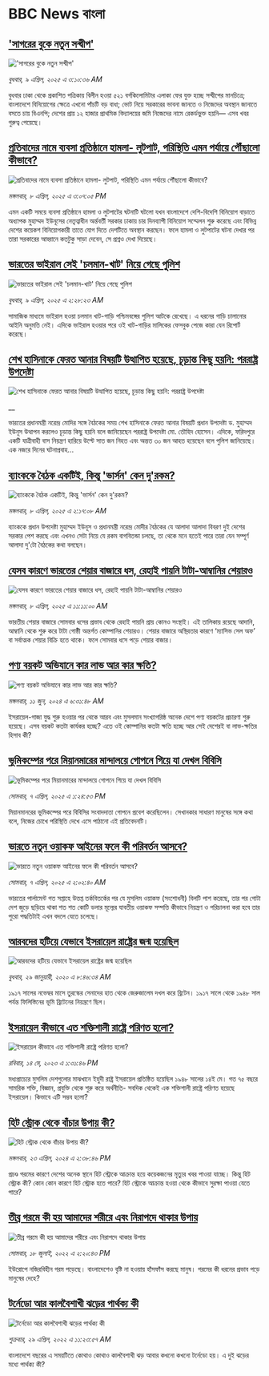 # BBC News বাংলা## ['সাগরের বুকে নতুন সন্দ্বীপ'](https://www.bbc.com/bengali/articles/c9344yg2rgwo?at_campaign=githubrss)!['সাগরের বুকে নতুন সন্দ্বীপ'](https://ichef.bbci.co.uk/ace/standard/240/cpsprodpb/5856/live/aaf585a0-14ec-11f0-a36e-d3e891ad7639.jpg)_বুধবার, ৯ এপ্রিল, ২০২৫ এ ৩:১০:৩৬ AM_বুধবার ঢাকা থেকে প্রকাশিত পত্রিকায় বিলীন হওয়া ৫২১ বর্গকিলোমিটার এলাকা ফের যুক্ত হচ্ছে সন্দ্বীপের মানচিত্রে; বাংলাদেশে বিনিয়োগের ক্ষেত্রে এখনো পাঁচটি বড় বাধা; ভোট নিয়ে সরকারের ভাবনা জানতে ও নিজেদের অবস্থান জানাতে বসতে চায় বিএনপি; দেশের প্রায় ১২ হাজার প্রাথমিক বিদ্যালয়ের জমি নিজেদের নামে রেকর্ডভুক্ত হয়নি— এসব খবর গুরুত্ব পেয়েছে।## [প্রতিবাদের নামে ব্যবসা প্রতিষ্ঠানে হামলা- লুটপাট, পরিস্থিতি এমন পর্যায়ে পৌঁছালো কীভাবে?](https://www.bbc.com/bengali/articles/cqj4d1zlz9qo?at_campaign=githubrss)![প্রতিবাদের নামে ব্যবসা প্রতিষ্ঠানে হামলা- লুটপাট, পরিস্থিতি এমন পর্যায়ে পৌঁছালো কীভাবে?](https://ichef.bbci.co.uk/ace/standard/240/cpsprodpb/5d10/live/4b43a100-1483-11f0-a455-cf1d5f751d2f.jpg)_মঙ্গলবার, ৮ এপ্রিল, ২০২৫ এ ৩:০৭:০৫ PM_এমন একটি সময়ে ব্যবসা প্রতিষ্ঠানে হামলা ও লুটপাটের ঘটনাটি ঘটলো যখন বাংলাদেশে দেশি-বিদেশি বিনিয়োগ বাড়াতে অধ্যাপক মুহাম্মদ ইউনূসের নেতৃত্বাধীন অর্ন্তবর্তী সরকার ঢাকায় চার দিনব্যাপী বিনিয়োগ সম্মেলন শুরু করেছে এবং বিভিন্ন দেশের কয়েকশ বিনিয়োগকারী তাতে যোগ দিতে দেশটিতে অবস্থান করছেন। ফলে হামলা ও লুটপাটের ঘটনা দেখার পর তারা সরকারের আহ্বানে কতটুকু সাড়া দেবেন, সে প্রশ্নও দেখা দিয়েছে।## [ভারতের ভাইরাল সেই 'চলমান-খাট' নিয়ে গেছে পুলিশ ](https://www.bbc.com/bengali/articles/c1dr49vrvvko?at_campaign=githubrss)![ভারতের ভাইরাল সেই 'চলমান-খাট' নিয়ে গেছে পুলিশ ](https://ichef.bbci.co.uk/ace/standard/240/cpsprodpb/6777/live/764a7850-1470-11f0-b1b3-7358f8d35a35.jpg)_বুধবার, ৯ এপ্রিল, ২০২৫ এ ২:২৮:২৩ AM_সামাজিক মাধ্যমে ভাইরাল হওয়া চলমান খাট-গাড়ি পশ্চিমবঙ্গের পুলিশ আটকে রেখেছে। এ ধরনের গাড়ি চালানোর আইনি অনুমতি নেই। এদিকে ভাইরাল হওয়ার পরে ওই খাট-গাড়ির মালিকের ফেসবুক পেজে কারা যেন রিপোর্ট করেছে।## [শেখ হাসিনাকে ফেরত আনার বিষয়টি উত্থাপিত হয়েছে, চূড়ান্ত কিছু হয়নি: পররাষ্ট্র উপদেষ্টা](https://www.bbc.co.uk/bengali/live/cp91yk0073gt?at_campaign=githubrss)![শেখ হাসিনাকে ফেরত আনার বিষয়টি উত্থাপিত হয়েছে, চূড়ান্ত কিছু হয়নি: পররাষ্ট্র উপদেষ্টা](https://ichef.bbci.co.uk/ace/standard/240/cpsprodpb/fcf5/live/5162a2f0-1485-11f0-b1b3-7358f8d35a35.jpg)__ভারতের প্রধানমন্ত্রী নরেন্দ্র মোদির সঙ্গে বৈঠকের সময় শেখ হাসিনাকে ফেরত আনার বিষয়টি প্রধান উপদেষ্টা ড. মুহাম্মদ ইউনূস উত্থাপন করলেও চূড়ান্ত কিছু হয়নি বলে জানিয়েছেন পররাষ্ট্র উপদেষ্টা মো. তৌহিদ হোসেন। এদিকে, ফরিদপুরে একটি যাত্রীবাহী বাস নিয়ন্ত্রণ হারিয়ে উল্টে সাত জন নিহত এবং অন্তত ৩০ জন আহত হয়েছেন বলে পুলিশ জানিয়েছে। এক নজরে দিনের ঘটনাপ্রবাহ...## [ব্যাংককে বৈঠক একটিই, কিন্তু 'ভার্সন' কেন দু'রকম?](https://www.bbc.com/bengali/articles/c8dg4qd6dgvo?at_campaign=githubrss)![ব্যাংককে বৈঠক একটিই, কিন্তু 'ভার্সন' কেন দু'রকম?](https://ichef.bbci.co.uk/ace/standard/240/cpsprodpb/d888/live/92baead0-13bf-11f0-ba12-8d27eb561761.jpg)_মঙ্গলবার, ৮ এপ্রিল, ২০২৫ এ ২:১৭:০৮ AM_ব্যাংককে প্রধান উপদেষ্টা মুহাম্মদ ইউনূস ও প্রধানমন্ত্রী নরেন্দ্র মোদীর বৈঠকের যে আলাদা আলাদা বিবরণ দুই দেশের সরকার পেশ করছে এবং এখনও সেটা নিয়ে যে রকম বাগবিতন্ডা চলছে, তা থেকে মনে হতেই পারে তারা যেন সম্পূর্ণ আলাদা দু'টো বৈঠকের কথা বলছেন।## [যেসব কারণে ভারতের শেয়ার বাজারে ধস, রেহাই পায়নি টাটা-আম্বানির শেয়ারও](https://www.bbc.com/bengali/articles/c5y64k593eno?at_campaign=githubrss)![যেসব কারণে ভারতের শেয়ার বাজারে ধস, রেহাই পায়নি টাটা-আম্বানির শেয়ারও](https://ichef.bbci.co.uk/ace/standard/240/cpsprodpb/560e/live/5f94a810-145c-11f0-b234-07dc7691c360.jpg)_মঙ্গলবার, ৮ এপ্রিল, ২০২৫ এ ১১:১১:০০ AM_ভারতীয় শেয়ার বাজারে সোমবার ধসের প্রভাব থেকে রেহাই পায়নি প্রায় কোনও সংস্থাই। এই তালিকায় রয়েছে আদানি, আম্বানি থেকে শুরু করে টাটা গোষ্ঠী অন্তর্গত কোম্পানির শেয়ারও। শেয়ার বাজারে অস্থিরতার কারণে ‘ম্যাসিভ সেল অফ’ বা সর্বাত্মক শেয়ার বিক্রি হতে থাকে। ফলে সোমবার ধসে পড়ে শেয়ার বাজার।## [পণ্য বয়কট অভিযানে কার লাভ আর কার ক্ষতি?](https://www.bbc.com/bengali/articles/cn4pe89glpvo?at_campaign=githubrss)![পণ্য বয়কট অভিযানে কার লাভ আর কার ক্ষতি?](https://ichef.bbci.co.uk/ace/standard/240/cpsprodpb/59e0/live/a820e390-89f3-11ee-a57a-93d4252cecbc.jpg)_মঙ্গলবার, ১১ জুন, ২০২৪ এ ৬:৩১:৪৮ AM_ইসরায়েল-গাজা যুদ্ধ শুরু হওয়ার পর থেকে আরব এবং মুসলমান সংখ্যাগরিষ্ঠ অনেক দেশে পণ্য বয়কটের প্রচারণা শুরু হয়েছে। এসব বয়কট কতটা কার্যকর হচ্ছে? এতে ওই কোম্পানির কতটা ক্ষতি হচ্ছে আর সেই দেশেরই বা লাভ-ক্ষতির হিসাব কী?## [ভূমিকম্পের পরে মিয়ানমারের মান্দালয়ে গোপনে গিয়ে যা দেখল বিবিসি](https://www.bbc.com/bengali/articles/c89gyl1k4ydo?at_campaign=githubrss)![ভূমিকম্পের পরে মিয়ানমারের মান্দালয়ে গোপনে গিয়ে যা দেখল বিবিসি](https://ichef.bbci.co.uk/ace/standard/240/cpsprodpb/151f/live/d2bcdf50-139a-11f0-b234-07dc7691c360.jpg)_সোমবার, ৭ এপ্রিল, ২০২৫ এ ১:২৪:৫৩ PM_মিয়ানমানরের ভূমিকম্পের পরে বিবিসির সংবাদদাতা গোপনে প্রবেশ করেছিলেন। সেখানকার সাধারণ মানুষের সঙ্গে কথা বলে, নিজের চোখে পরিস্থিতি দেখে এসে পাঠানো এই প্রতিবেদনটি।## [ভারতে নতুন ওয়াকফ আইনের ফলে কী পরিবর্তন আসবে?](https://www.bbc.com/bengali/articles/czjn3gm1448o?at_campaign=githubrss)![ভারতে নতুন ওয়াকফ আইনের ফলে কী পরিবর্তন আসবে?](https://ichef.bbci.co.uk/ace/standard/240/cpsprodpb/42a7/live/10f75450-12f4-11f0-b234-07dc7691c360.jpg)_সোমবার, ৭ এপ্রিল, ২০২৫ এ ২:০২:৪০ AM_ভারতের পার্লামেন্ট গত সপ্তাহে উত্তপ্ত তর্কবিতর্কের পর যে মুসলিম ওয়াকফ (সংশোধনী) বিলটি পাশ করেছে, তার পর গোটা দেশ জুড়ে ছড়িয়ে থাকা শত শত কোটি ডলার মূল্যের যাবতীয় ওয়াকফ সম্পত্তি কীভাবে নিয়ন্ত্রণ ও পরিচালনা করা হবে তার পুরো পদ্ধতিটাই এখন বদলে যেতে চলেছে।## [আরবদের হটিয়ে যেভাবে ইসরায়েল রাষ্ট্রের জন্ম হয়েছিল](https://www.bbc.com/bengali/news-40351128?at_campaign=githubrss)![আরবদের হটিয়ে যেভাবে ইসরায়েল রাষ্ট্রের জন্ম হয়েছিল](https://ichef.bbci.co.uk/ace/standard/240/cpsprodpb/E823/production/_96572495_615c50f6-ef2a-4927-81d7-abe707054460.jpg)_বুধবার, ২৯ জানুয়ারী, ২০২০ এ ৮:৪৬:৩৪ AM_১৯১৭ সালের নভেম্বর মাসে তুরস্কের সেনাদের হাত থেকে জেরুজালেম দখল করে ব্রিটেন। ১৯১৭ সালে থেকে ১৯৪৮ সাল পর্যন্ত ফিলিস্তিনের ভূমি ব্রিটেনের নিয়ন্ত্রণে ছিল।## [ইসরায়েল কীভাবে এত শক্তিশালী রাষ্ট্রে পরিণত হলো? ](https://www.bbc.com/bengali/articles/cw01w1pp9ljo?at_campaign=githubrss)![ইসরায়েল কীভাবে এত শক্তিশালী রাষ্ট্রে পরিণত হলো? ](https://ichef.bbci.co.uk/ace/standard/240/cpsprodpb/f1a2/live/52ef9870-f18d-11ed-a76e-533966f5f143.jpg)_রবিবার, ১৪ মে, ২০২৩ এ ১:৩১:৪৬ PM_মধ্যপ্রাচ্যের মুসলিম দেশগুলোর মাঝখানে ইহুদী রাষ্ট্র ইসরায়েল প্রতিষ্ঠিত হয়েছিল ১৯৪৮ সালের ১৪ই মে। গত ৭৫ বছরে সামরিক শক্তি, বিজ্ঞান, প্রযুক্তি থেকে শুরু করে অর্থনীতি- সবদিক থেকেই এক শক্তিশালী রাষ্ট্রে পরিণত হয়েছে ইসরায়েল। কিভাবে এটি সম্ভব হলো?## [হিট স্ট্রোক থেকে বাঁচার উপায় কী?](https://www.bbc.com/bengali/articles/cw0vx9lrp91o?at_campaign=githubrss)![হিট স্ট্রোক থেকে বাঁচার উপায় কী?](https://ichef.bbci.co.uk/ace/standard/240/cpsprodpb/5258/live/10402100-017e-11ef-97f7-e98b193ef1b8.jpg)_মঙ্গলবার, ২৩ এপ্রিল, ২০২৪ এ ২:৩৮:৪৬ PM_প্রচণ্ড গরমের কারণে দেশের অনেক স্থানে হিট স্ট্রোকে আক্রান্ত হয়ে কয়েকজনের মৃত্যুর খবর পাওয়া যাচ্ছে। কিন্তু হিট স্ট্রোক কী? কোন কোন কারণে  হিট স্ট্রোক হতে পারে? হিট স্ট্রোকে আক্রান্ত হওয়া থেকে কীভাবে সুরক্ষা পাওয়া যেতে পারে?## [তীব্র গরমে কী হয় আমাদের শরীরে এবং নিরাপদে থাকার উপায়](https://www.bbc.com/bengali/news-62208331?at_campaign=githubrss)![তীব্র গরমে কী হয় আমাদের শরীরে এবং নিরাপদে থাকার উপায়](https://ichef.bbci.co.uk/ace/standard/240/cpsprodpb/14645/production/_125952538_gettyimages-153792684.jpg)_সোমবার, ১৮ জুলাই, ২০২২ এ ২:২০:৪৩ PM_ইউরোপে নজিরবিহীন গরম পড়েছে। বাংলাদেশেও বৃষ্টি না হওয়ায় হাঁসফাঁস করছে মানুষ। গরমের কী ধরনের প্রভাব পড়ে মানুষের দেহে?## [টর্নেডো আর কালবৈশাখী ঝড়ের পার্থক্য কী](https://www.bbc.com/bengali/news-61267622?at_campaign=githubrss)![টর্নেডো আর কালবৈশাখী ঝড়ের পার্থক্য কী](https://ichef.bbci.co.uk/ace/standard/240/cpsprodpb/DB15/production/_124358065_gettyimages-1240264532.jpg)_শুক্রবার, ২৯ এপ্রিল, ২০২২ এ ১১:২৩:৫৭ AM_বাংলাদেশে বছরের এ সময়টিতে কোথাও কোথাও কালবৈশাখী ঝড় আবার কখনো কখনো টর্নেডো হয়। এ দুই ঝড়ের মধ্যে পার্থক্য কী?